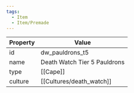 ```yaml
---
tags:
  - Item
  - Item/Premade
---
```


| Property | Value                        |
| -------- | ---------------------------- |
| id       | dw_pauldrons_t5              |
| name     | Death Watch Tier 5 Pauldrons |
| type     | [[Cape]]                     |
| culture  | [[Cultures/death_watch]]              |



